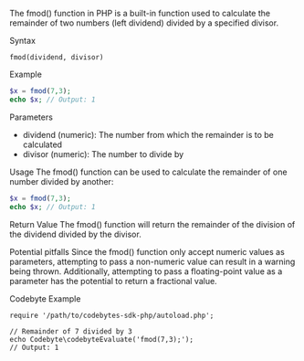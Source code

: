 The fmod() function in PHP is a built-in function used to calculate the remainder of two numbers (left dividend) divided by a specified divisor. 

Syntax
```pseudo
fmod(dividend, divisor)
```

Example
```php
$x = fmod(7,3);
echo $x; // Output: 1
```

Parameters
- dividend (numeric): The number from which the remainder is to be calculated
- divisor (numeric): The number to divide by

Usage
The fmod() function can be used to calculate the remainder of one number divided by another:
```php
$x = fmod(7,3);
echo $x; // Output: 1
```

Return Value
The fmod() function will return the remainder of the division of the dividend divided by the divisor.

Potential pitfalls
Since the fmod() function only accept numeric values as parameters, attempting to pass a non-numeric value can result in a warning being thrown. Additionally, attempting to pass a floating-point value as a parameter has the potential to return a fractional value.

Codebyte Example
```codebyte/php
require '/path/to/codebytes-sdk-php/autoload.php';

// Remainder of 7 divided by 3
echo Codebyte\codebyteEvaluate('fmod(7,3);');
// Output: 1
```